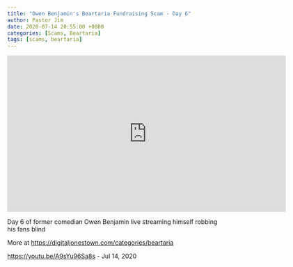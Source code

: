 ```yaml
---
title: "Owen Benjamin's Beartaria Fundraising Scam - Day 6"
author: Pastor Jim
date: 2020-07-14 20:55:00 +0800
categories: [Scams, Beartaria]
tags: [scams, beartaria]
---
```


<iframe width="640" height="360" scrolling="no" frameborder="0" style="border: none;" src="https://www.bitchute.com/embed/4ZwLkFqbZ1Lb/"></iframe>

Day 6 of former comedian Owen Benjamin live streaming himself robbing his fans blind

More at https://digitaljonestown.com/categories/beartaria

https://youtu.be/A9sYu96Sa8s - Jul 14, 2020